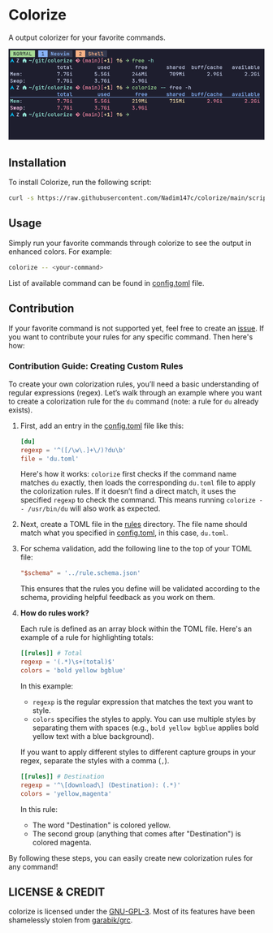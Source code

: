 # Colorize

A output colorizer for your favorite commands.

![](./assets/free.png)

## Installation

To install Colorize, run the following script:

```sh
curl -s https://raw.githubusercontent.com/Nadim147c/colorize/main/scripts/install.gh-release.sh | sh
```

## Usage

Simply run your favorite commands through colorize to see the output in enhanced colors. For example:

```bash
colorize -- <your-command>
```

List of available command can be found in [config.toml](./config.toml) file.

## Contribution

If your favorite command is not supported yet, feel free to create an [issue](https://github.com/Nadim147c/colorize/issues).
If you want to contribute your rules for any specific command. Then here's how:

### Contribution Guide: Creating Custom Rules

To create your own colorization rules, you’ll need a basic understanding of regular expressions (regex). Let’s walk through an example where you want to create a colorization rule for the `du` command (note: a rule for `du` already exists).

1. First, add an entry in the [config.toml](./config.toml) file like this:

   ```toml
   [du]
   regexp = '^([/\w\.]+\/)?du\b'
   file = 'du.toml'
   ```

   Here's how it works: `colorize` first checks if the command name matches `du` exactly, then loads the corresponding `du.toml` file to apply the colorization rules. If it doesn’t find a direct match, it uses the specified `regexp` to check the command. This means running `colorize -- /usr/bin/du` will also work as expected.

2. Next, create a TOML file in the [rules](./rules/) directory. The file name should match what you specified in [config.toml](./config.toml), in this case, `du.toml`.

3. For schema validation, add the following line to the top of your TOML file:

   ```toml
   "$schema" = '../rule.schema.json'
   ```

   This ensures that the rules you define will be validated according to the schema, providing helpful feedback as you work on them.

4. **How do rules work?**

   Each rule is defined as an array block within the TOML file. Here's an example of a rule for highlighting totals:

   ```toml
   [[rules]] # Total
   regexp = '(.*)\s+(total)$'
   colors = 'bold yellow bgblue'
   ```

   In this example:

   - `regexp` is the regular expression that matches the text you want to style.
   - `colors` specifies the styles to apply. You can use multiple styles by separating them with spaces (e.g., `bold yellow bgblue` applies bold yellow text with a blue background).

   If you want to apply different styles to different capture groups in your regex, separate the styles with a comma (`,`).

   ```toml
   [[rules]] # Destination
   regexp = '^\[download\] (Destination): (.*)'
   colors = 'yellow,magenta'
   ```

   In this rule:

   - The word "Destination" is colored yellow.
   - The second group (anything that comes after "Destination") is colored magenta.

By following these steps, you can easily create new colorization rules for any command!

## LICENSE & CREDIT

colorize is licensed under the [GNU-GPL-3](./LICENSE).
Most of its features have been shamelessly stolen from [garabik/grc](https://github.com/garabik/grc).
